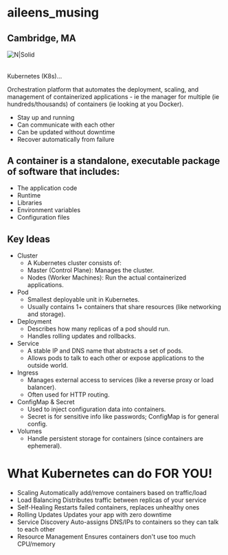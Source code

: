 

# aileens_musing

## Cambridge, MA

![N|Solid](https://ca.slack-edge.com/T0495HV8H-U01AM69UW3E-ae635702c574-72)

###### 
Kubernetes (K8s)...

Orchestration platform that automates the deployment, scaling, and management of containerized applications - ie the manager for multiple (ie hundreds/thousands) of containers (ie looking at you Docker). 
* Stay up and running
* Can communicate with each other
* Can be updated without downtime
* Recover automatically from failure


## A container is a standalone, executable package of software that includes:
* The application code
* Runtime
* Libraries
* Environment variables
* Configuration files



## Key Ideas
* Cluster
    * A Kubernetes cluster consists of:
    * Master (Control Plane): Manages the cluster.
    * Nodes (Worker Machines): Run the actual containerized applications.
* Pod
    * Smallest deployable unit in Kubernetes.
    * Usually contains 1+ containers that share resources (like networking and storage).
* Deployment
    * Describes how many replicas of a pod should run.
    * Handles rolling updates and rollbacks.
* Service
    * A stable IP and DNS name that abstracts a set of pods.
    * Allows pods to talk to each other or expose applications to the outside world.
* Ingress
    * Manages external access to services (like a reverse proxy or load balancer).
    * Often used for HTTP routing.
* ConfigMap & Secret
    * Used to inject configuration data into containers.
    * Secret is for sensitive info like passwords; ConfigMap is for general config.
* Volumes
    * Handle persistent storage for containers (since containers are ephemeral).

# What Kubernetes can do FOR YOU!
* Scaling	Automatically add/remove containers based on traffic/load
* Load Balancing	Distributes traffic between replicas of your service
* Self-Healing	Restarts failed containers, replaces unhealthy ones
* Rolling Updates	Updates your app with zero downtime
* Service Discovery	Auto-assigns DNS/IPs to containers so they can talk to each other
* Resource Management	Ensures containers don't use too much CPU/memory

